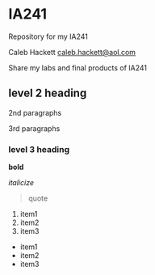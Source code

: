 # IA241
Repository for my IA241

Caleb Hackett
caleb.hackett@aol.com

Share my labs and final products of IA241

## level 2 heading

2nd paragraphs

3rd paragraphs

### level 3 heading

**bold**

*italicize*

>quote

1. item1
2. item2
3. item3

* item1
* item2
* item3
